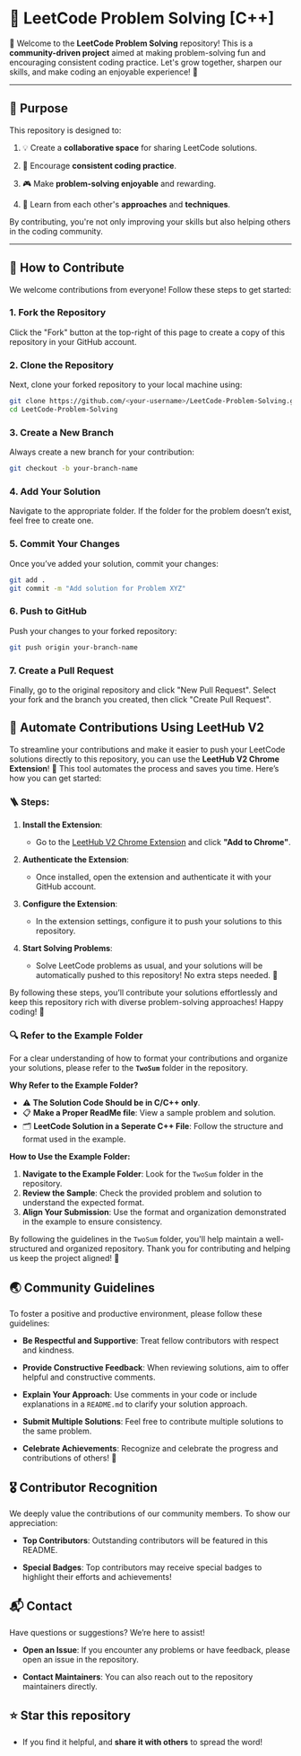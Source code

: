 # 🚀 LeetCode Problem Solving [C++]

🎉 Welcome to the **LeetCode Problem Solving** repository! This is a **community-driven project** aimed at making problem-solving fun and encouraging consistent coding practice. Let's grow together, sharpen our skills, and make coding an enjoyable experience! 💪

---

## 🌟 Purpose

This repository is designed to:
1. 💡 Create a **collaborative space** for sharing LeetCode solutions.

2. 🎯 Encourage **consistent coding practice**.

3. 🎮 Make **problem-solving enjoyable** and rewarding.

4. 🧠 Learn from each other's **approaches** and **techniques**.

By contributing, you're not only improving your skills but also helping others in the coding community.

---


## 🤝 How to Contribute
We welcome contributions from everyone! Follow these steps to get started:

### 1. Fork the Repository
Click the "Fork" button at the top-right of this page to create a copy of this repository in your GitHub account.

### 2. Clone the Repository
Next, clone your forked repository to your local machine using:

```bash
git clone https://github.com/<your-username>/LeetCode-Problem-Solving.git
cd LeetCode-Problem-Solving
```

### 3. Create a New Branch
Always create a new branch for your contribution:

```bash
git checkout -b your-branch-name
```

### 4. Add Your Solution
Navigate to the appropriate folder. If the folder for the problem doesn’t exist, feel free to create one.

### 5. Commit Your Changes
Once you’ve added your solution, commit your changes:

```bash
git add .
git commit -m "Add solution for Problem XYZ"
```


### 6. Push to GitHub
Push your changes to your forked repository:

```bash
git push origin your-branch-name
```

### 7. Create a Pull Request
Finally, go to the original repository and click "New Pull Request". Select your fork and the branch you created, then click "Create Pull Request".

## 🔧 Automate Contributions Using LeetHub V2

To streamline your contributions and make it easier to push your LeetCode solutions directly to this repository, you can use the **LeetHub V2 Chrome Extension**! 🎉 This tool automates the process and saves you time. Here’s how you can get started:

### 🪜 Steps:

1. **Install the Extension**:
   - Go to the [LeetHub V2 Chrome Extension](https://chromewebstore.google.com/detail/leethub-v2/mhanfgfagplhgemhjfeolkkdidbakocm) and click **"Add to Chrome"**.

2. **Authenticate the Extension**:
   - Once installed, open the extension and authenticate it with your GitHub account.

3. **Configure the Extension**:
   - In the extension settings, configure it to push your solutions to this repository.

4. **Start Solving Problems**:
   - Solve LeetCode problems as usual, and your solutions will be automatically pushed to this repository! No extra steps needed. 🚀

By following these steps, you’ll contribute your solutions effortlessly and keep this repository rich with diverse problem-solving approaches! Happy coding! 🎈

### 🔍 **Refer to the Example Folder**

For a clear understanding of how to format your contributions and organize your solutions, please refer to the **`TwoSum`** folder in the repository.

**Why Refer to the Example Folder?**
- ⚠️ **The Solution Code Should be in C/C++ only**.
- 📋 **Make a Proper ReadMe file**: View a sample problem and solution.
- 🗂️ **LeetCode Solution in a Seperate C++ File**: Follow the structure and format used in the example.

**How to Use the Example Folder:**
1. **Navigate to the Example Folder**: Look for the `TwoSum` folder in the repository.
2. **Review the Sample**: Check the provided problem and solution to understand the expected format.
3. **Align Your Submission**: Use the format and organization demonstrated in the example to ensure consistency.

By following the guidelines in the `TwoSum` folder, you'll help maintain a well-structured and organized repository. Thank you for contributing and helping us keep the project aligned! 🌟

## 🌏 Community Guidelines

To foster a positive and productive environment, please follow these guidelines:

- **Be Respectful and Supportive**: Treat fellow contributors with respect and kindness.

- **Provide Constructive Feedback**: When reviewing solutions, aim to offer helpful and constructive comments.

- **Explain Your Approach**: Use comments in your code or include explanations in a `README.md` to clarify your solution approach.

- **Submit Multiple Solutions**: Feel free to contribute multiple solutions to the same problem.

- **Celebrate Achievements**: Recognize and celebrate the progress and contributions of others! 🎉

## 🎖️ Contributor Recognition

We deeply value the contributions of our community members. To show our appreciation:

- **Top Contributors**: Outstanding contributors will be featured in this README.

- **Special Badges**: Top contributors may receive special badges to highlight their efforts and achievements!

## 📬 Contact

Have questions or suggestions? We’re here to assist!

- **Open an Issue**: If you encounter any problems or have feedback, please open an issue in the repository.

- **Contact Maintainers**: You can also reach out to the repository maintainers directly.

##  ⭐ **Star this repository** 
- If you find it helpful, and **share it with others** to spread the word!

